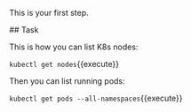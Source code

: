 This is your first step.

## Task

This is how you can list K8s nodes:

`kubectl get nodes`{{execute}}

Then you can list running pods:

`kubectl get pods --all-namespaces`{{execute}}
